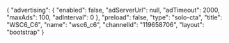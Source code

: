 {
    "advertising": {
        "enabled": false,
        "adServerUrl": null,
        "adTimeout": 2000,
        "maxAds": 100,
        "adInterval": 0
    },
    "preload": false,
    "type": "solo-cta",
    "title": "WSC6_C6",
    "name": "wsc6_c6",
    "channelId": "119658706",
    "layout": "bootstrap"
}